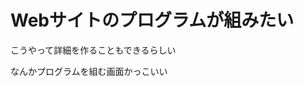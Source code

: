 <html>
  <body>
    <h1>Webサイトのプログラムが組みたい</h1>
    <p>こうやって詳細を作ることもできるらしい</p>
    <p>なんかプログラムを組む画面かっこいい</p>
    
　</body>
</head>
</html>
<head>
    <meta charset="UTF-8">
    <meta name="viewport" content="width=device-width">
